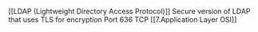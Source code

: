 [[LDAP (Lightweight Directory Access Protocol)]]
Secure version of LDAP that uses TLS for encryption
Port 636 TCP [[7.Application Layer OSI]]